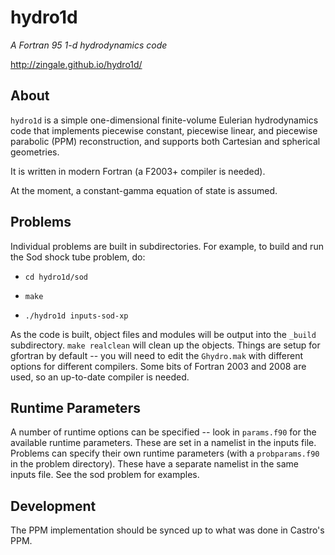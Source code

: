# hydro1d 

*A Fortran 95 1-d hydrodynamics code*

http://zingale.github.io/hydro1d/


## About

`hydro1d` is a simple one-dimensional finite-volume Eulerian
hydrodynamics code that implements piecewise constant, piecewise
linear, and piecewise parabolic (PPM) reconstruction, and supports
both Cartesian and spherical geometries.

It is written in modern Fortran (a F2003+ compiler is needed).

At the moment, a constant-gamma equation of state is assumed.


## Problems

Individual problems are built in subdirectories.  For example,
to build and run the Sod shock tube problem, do:

* `cd hydro1d/sod`

* `make`

* `./hydro1d inputs-sod-xp`

As the code is built, object files and modules will be output into the
`_build` subdirectory.  `make realclean` will clean up the objects.
Things are setup for gfortran by default -- you will need to edit the
`Ghydro.mak` with different options for different compilers.  Some bits
of Fortran 2003 and 2008 are used, so an up-to-date compiler is
needed.


## Runtime Parameters

A number of runtime options can be specified -- look in `params.f90`
for the available runtime parameters.  These are set in a namelist in
the inputs file.  Problems can specify their own runtime parameters
(with a `probparams.f90` in the problem directory).  These have a
separate namelist in the same inputs file.  See the sod problem for
examples.


## Development

The PPM implementation should be synced up to what was done in 
Castro's PPM.

